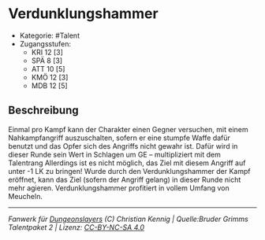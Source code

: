 <!---
Dies ist ein Fanwerk für DUNGEONSLAYERS (C) von Christian Kennig

Quellen:      [Bruder Grimms Talentpaket 2](https://www.f-space.de/ds4/downloads.html)
              [Talentbeschreibungen](https://www.f-space.de/ds4/tools-talentcards.html)
License:      [CC-BY-NC-SA 4.0](https://creativecommons.org/licenses/by-nc-sa/4.0/deed.de)
Richtlinien:  [Fanwerkrichtlinien](https://www.dungeonslayers.net/fanwerk-richtlinien/)
Autor:        Zauberlehrling
-->

  
# Verdunklungshammer  
- Kategorie: #Talent  
- Zugangsstufen:  
  - KRI 12 [3]  
  - SPÄ 8 [3]  
  - ATT 10 [5]  
  - KMÖ 12 [3]  
  - MDB 12 [5]  

## Beschreibung  
Einmal pro Kampf kann der Charakter einen Gegner versuchen, mit einem Nahkampfangriff auszuschalten, sofern er eine stumpfe Waffe dafür benutzt und das Opfer sich des Angriffs nicht gewahr ist. Dafür wird in dieser Runde sein Wert in Schlagen um GE – multipliziert mit dem Talentrang Allerdings ist es nicht möglich, das Ziel mit diesem Angriff auf unter -1 LK zu bringen! Wurde durch den Verdunklungshammer der Kampf eröffnet, kann das Ziel (sofern der Angriff gelang) in dieser Runde nicht mehr agieren. Verdunklungshammer profitiert in vollem Umfang von Meucheln.


___  
*Fanwerk für [Dungeonslayers](https://www.dungeonslayers.net/) (C) Christian Kennig | Quelle:Bruder Grimms Talentpaket 2 | Lizenz: [CC-BY-NC-SA 4.0](https://creativecommons.org/licenses/by-nc-sa/4.0/deed.de)*  